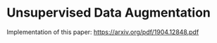 # Unsupervised Data Augmentation

Implementation of this paper: https://arxiv.org/pdf/1904.12848.pdf
